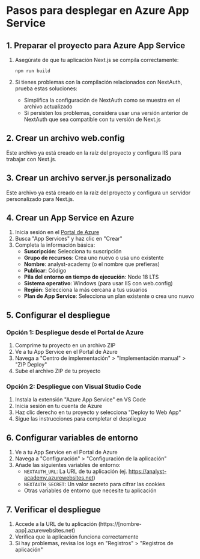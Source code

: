 # Pasos para desplegar en Azure App Service

## 1. Preparar el proyecto para Azure App Service

1. Asegúrate de que tu aplicación Next.js se compila correctamente:
   ```
   npm run build
   ```

2. Si tienes problemas con la compilación relacionados con NextAuth, prueba estas soluciones:
   - Simplifica la configuración de NextAuth como se muestra en el archivo actualizado
   - Si persisten los problemas, considera usar una versión anterior de NextAuth que sea compatible con tu versión de Next.js

## 2. Crear un archivo web.config

Este archivo ya está creado en la raíz del proyecto y configura IIS para trabajar con Next.js.

## 3. Crear un archivo server.js personalizado

Este archivo ya está creado en la raíz del proyecto y configura un servidor personalizado para Next.js.

## 4. Crear un App Service en Azure

1. Inicia sesión en el [Portal de Azure](https://portal.azure.com)
2. Busca "App Services" y haz clic en "Crear"
3. Completa la información básica:
   - **Suscripción**: Selecciona tu suscripción
   - **Grupo de recursos**: Crea uno nuevo o usa uno existente
   - **Nombre**: analyst-academy (o el nombre que prefieras)
   - **Publicar**: Código
   - **Pila del entorno en tiempo de ejecución**: Node 18 LTS
   - **Sistema operativo**: Windows (para usar IIS con web.config)
   - **Región**: Selecciona la más cercana a tus usuarios
   - **Plan de App Service**: Selecciona un plan existente o crea uno nuevo

## 5. Configurar el despliegue

### Opción 1: Despliegue desde el Portal de Azure

1. Comprime tu proyecto en un archivo ZIP
2. Ve a tu App Service en el Portal de Azure
3. Navega a "Centro de implementación" > "Implementación manual" > "ZIP Deploy"
4. Sube el archivo ZIP de tu proyecto

### Opción 2: Despliegue con Visual Studio Code

1. Instala la extensión "Azure App Service" en VS Code
2. Inicia sesión en tu cuenta de Azure
3. Haz clic derecho en tu proyecto y selecciona "Deploy to Web App"
4. Sigue las instrucciones para completar el despliegue

## 6. Configurar variables de entorno

1. Ve a tu App Service en el Portal de Azure
2. Navega a "Configuración" > "Configuración de la aplicación"
3. Añade las siguientes variables de entorno:
   - `NEXTAUTH_URL`: La URL de tu aplicación (ej. https://analyst-academy.azurewebsites.net)
   - `NEXTAUTH_SECRET`: Un valor secreto para cifrar las cookies
   - Otras variables de entorno que necesite tu aplicación

## 7. Verificar el despliegue

1. Accede a la URL de tu aplicación (https://[nombre-app].azurewebsites.net)
2. Verifica que la aplicación funciona correctamente
3. Si hay problemas, revisa los logs en "Registros" > "Registros de aplicación"